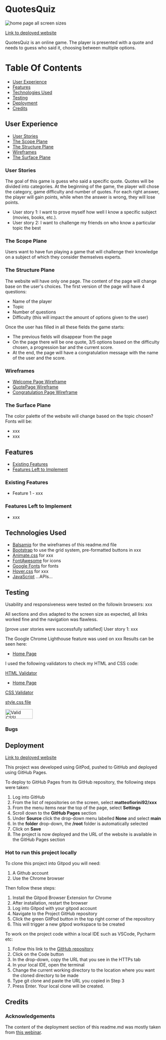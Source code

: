 # QuotesQuiz

![home page all screen sizes](xxx)

[Link to deployed website](xxx)

QuotesQuiz is an online game. The player is presented with a quote and needs to guess who said it, choosing between multiple options.

# Table Of Contents

-   [User Experience](#user-experience)
-   [Features](#features)
-   [Technologies Used](#technologies-used)
-   [Testing](#testing)
-   [Deployment](#deployment)
-   [Credits](#credits)

## User Experience

-   [User Stories](#user-stories)
-   [The Scope Plane](#the-Scope-plane)
-   [The Structure Plane](#the-structure-plane)
-   [Wireframes](#wireframes)
-   [The Surface Plane](#the-surface-plane)


### User Stories

The goal of this game is guess who said a specific quote. Quotes will be divided into categories.
At the beginning of the game, the player will chose the category, game difficulty and number of quotes.
For each right answer, the player will gain points, while when the answer is wrong, they will lose points.

- User story 1: I want to prove myself how well I know a specific subject (movies, books, etc.).
- User story 2: I want to challenge my friends on who know a particular topic the best

### The Scope Plane

Users want to have fun playing a game that will challenge their knowledge on a subject of which they consider themselves experts.


### The Structure Plane

The website will have only one page. The content of the page will change base on the user's choices.
The first version of the page will have 4 questions:
- Name of the player
- Topic
- Number of questions
- Difficulty (this will impact the amount of options given to the user)

Once the user has filled in all these fields the game starts:
- The previous fields will disappear from the page
- On the page there will be one quote, 3/5 options based on the difficulty chosen, a progression bar and the current score.
- At the end, the page will have a congratulation message with the name of the user and the score.


### Wireframes

- [Welcome Page Wireframe](xxx)
- [QuotePage Wireframe](xxx)
- [Congratulation Page Wireframe](xxx)

### The Surface Plane

The color palette of the website will change based on the topic chosen?
Fonts will be:
- xxx
- xxx

## Features

-   [Existing Features](#existing-features)
-   [Features Left to Implement](#features-left-to-implement)
 
### Existing Features

- Feature 1 - xxx


### Features Left to Implement
- xxx

## Technologies Used

- [Balsamiq](https://balsamiq.com/) for the wireframes of this readme.md file
- [Bootstrap](https://getbootstrap.com/) to use the grid system, pre-formatted buttons in xxx
- [Animate.css](https://animate.style/) for xxx
- [FontAwesome](https://fontawesome.com/) for icons
- [Google Fonts](https://fonts.google.com/) for fonts
- [Hover.css](http://ianlunn.github.io/Hover/) for xxx
- [JavaScript](https://code.jquery.com/)
...APIs...

## Testing

Usability and responsiveness were tested on the followin browsers:
xxx

All sections and divs adapted to the screen size as expected, all links worked fine and the navigation was flawless.


[prove user stories were successfully satisfied]
User story 1: 
xxx


The Google Chrome Lighthouse feature was used on xxx
Results can be seen here:
- [Home Page](xxx)


I used the following validators to check my HTML and CSS code:

[HTML Validator](https://validator.w3.org/)
- [Home Page](xxx)

[CSS Validator](https://jigsaw.w3.org/css-validator/)

[style.css file](xxx)
<p>
    <a href="https://jigsaw.w3.org/css-validator/check/referer">
        <img style="border:0;width:88px;height:31px"
            src="https://jigsaw.w3.org/css-validator/images/vcss"
            alt="Valid CSS!" />
    </a>
</p>
      

### Bugs


## Deployment

[Link to deployed website](xxx)

This project was developed using GitPod, pushed to GitHub and deployed using GitHub Pages.

To deploy to GitHub Pages from its GitHub repository, the following steps were taken:

1. Log into GitHub
2. From the list of repositories on the screen, select **matteofiorini92/xxx**
3. From the menu items near the top of the page, select **Settings**
4. Scroll down to the **GitHub Pages** section
5. Under **Source** click the drop-down menu labelled **None** and select **main**
6. In the **folder** drop-down, the **/root** folder is automatically selected
7. Click on **Save**
8. The project is now deployed and the URL of the website is available in the GitHub Pages section

### Hot to run this project locally

To clone this project into Gitpod you will need:

1. A Github account
2. Use the Chrome browser

Then follow these steps:

1. Install the Gitpod Browser Extension for Chrome
2. After installation, restart the browser
3. Log into Gitpod with your gitpod account
4. Navigate to the Project GitHub repository
5. Click the green GitPod button in the top right corner of the repository
6. This will trigger a new gitpod workspace to be created

To work on the project code within a local IDE such as VSCode, Pycharm etc:

1. Follow this link to the [GitHub repository](https://github.com/matteofiorini92/Flowers-Spa)
2. Click on the Code button
3. In the drop-down, copy the URL that you see in the HTTPs tab
4. In your local IDE, open the terminal
5. Change the current working directory to the location where you want the cloned directory to be made
6. Type git clone and paste the URL you copied in Step 3
7. Press Enter. Your local clone will be created.

## Credits


### Acknowledgements

The content of the deployment section of this readme.md was mostly taken from [this webinar](https://www.youtube.com/watch?v=7BteidgLAyM).